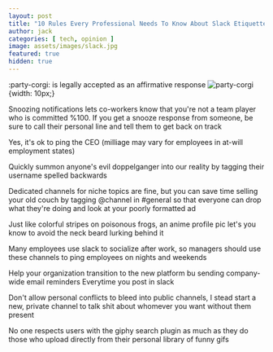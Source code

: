 ```yaml
---
layout: post
title: "10 Rules Every Professional Needs To Know About Slack Etiquette"
author: jack
categories: [ tech, opinion ]
image: assets/images/slack.jpg
featured: true
hidden: true
---
```


:party-corgi: is legally accepted as an affirmative response
![party-corgi]({{site.baseurl}}/assets/images/party-corgi.gif){width: 10px;}

Snoozing notifications lets co-workers know that you're not a team player who is committed %100.  If you get a snooze response from someone, be sure to call their personal line and tell them to get back on track

Yes, it's ok to ping the CEO (milliage may vary for employees in at-will employment states)

Quickly summon anyone's evil doppelganger into our reality by tagging their username spelled backwards

Dedicated channels for niche topics are fine, but you can save time selling your old couch by tagging @channel in #general so that everyone can drop what they're doing and look at your poorly formatted ad

Just like colorful stripes on poisonous frogs, an anime profile pic let's you know to avoid the neck beard lurking behind it

Many employees use slack to socialize after work, so managers should use these channels to ping employees on nights and weekends 

Help your organization transition to the new platform bu sending company-wide email reminders Everytime you post in slack

Don't allow personal conflicts to bleed into public channels, I stead start a new, private channel to talk shit about whomever you want without them present

No one respects users with the giphy search plugin as much as they do those who upload directly from their personal library of funny gifs